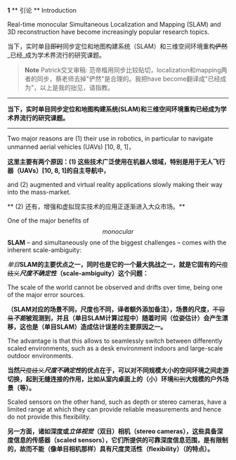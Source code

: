 **1** ** 引论 ** Introduction

Real-time monocular Simultaneous Localization and Mapping \(SLAM\) and 3D reconstruction have become increasingly popular research topics.

当下，实时单目~~即时~~同步定位和地图构建系统（SLAM）和三维空间环境重构~~俨然~~_已经_成为学术界流行的研究课题。

> **Note** Patrick交叉审稿: 范帝楷用同步比较贴切，localization和mapping两者的同步，蔡老师去掉"俨然"是合理的。我把have become翻译成"已经成为"，以上是我的拙见，请指教。

---

**当下，实时单目同步定位和地图构建系统(SLAM)和三维空间环境重构已经成为学术界流行的研究课题。**

---

Two major reasons are \(1\) their use in robotics, in particular to navigate unmanned aerial vehicles \(UAVs\) \[10, 8, 1\]，

**这里主要有两个原因：\(1\) 这些技术广泛使用在机器人领域，特别是用于无人飞行器（UAVs）\[10, 8, 1\]的自主导航中，**

and \(2\) augmented and virtual reality applications slowly making their way into the mass-market.

** \(2\) 还有，增强和虚拟现实技术的应用正逐渐进入大众市场。**

One of the major benefits of $$monocular$$ **SLAM** – and simultaneously one of the biggest challenges – comes with the inherent scale-ambiguity:

_单目_**SLAM的主要优点之一，同时也是它的一个最大挑战之一，就是它固有的**~~尺度歧义~~_**尺度不确定性**_**（scale-ambiguity）这个问题：**

The scale of the world cannot be observed and drifts over time, being one of the major error sources.

**（SLAM对应的场景不同，尺度也不同，译者额外添加备注），场景的尺度，**~~不容易~~_**不能**_**被观测到，并且（单目SLAM计算过程中）随着时间（位姿估计）会产生漂移，这也是（单目SLAM）造成估计误差的主要原因之一。**

The advantage is that this allows to seamlessly switch between differently scaled environments, such as a desk environment indoors and large-scale outdoor environments.

**当然**~~尺度歧义~~_**尺度不确定性**_**的优点在于，可以对不同规模大小的空间环境之间走游切换，起到无缝连接的作用，比如从室内桌面上的（小）环境**~~和到~~**大规模的户外场景（等）。**

Scaled sensors on the other hand, such as depth or stereo cameras, have a limited range at which they can provide reliable measurements and hence do not provide this flexibility.

**另一方面，诸如深度或**_**立体视觉**_**（双目）相机（stereo cameras），这些具备深度信息的传感器（scaled sensors），它们所提供的可靠深度信息范围，是有限制的，故而不能（像单目相机那样）具有尺度灵活性（flexibility）（的特点）。**

